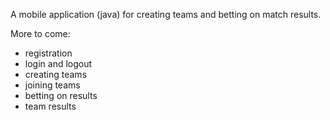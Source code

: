 A mobile application (java) for creating teams and betting on match results.

More to come:

- registration
- login and logout
- creating teams
- joining teams
- betting on results
- team results